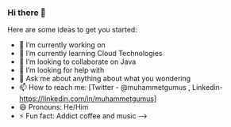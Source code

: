 ### Hi there 👋

Here are some ideas to get you started:

- 🔭 I’m currently working on 
- 🌱 I’m currently learning Cloud Technologies
- 👯 I’m looking to collaborate on Java
- 🤔 I’m looking for help with 
- 💬 Ask me about anything about what you wondering
- 📫 How to reach me: [Twitter - @muhammetgumus , Linkedin- https://linkedin.com/in/muhammetgumus]
- 😄 Pronouns: He/Him
- ⚡ Fun fact: Addict coffee and music 
-->
